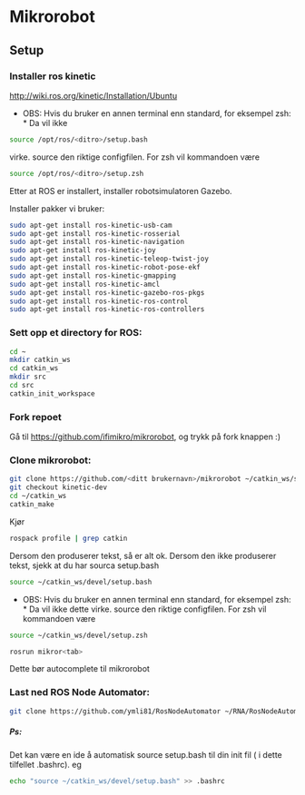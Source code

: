 # Mikrorobot

## Setup

### Installer ros kinetic

http://wiki.ros.org/kinetic/Installation/Ubuntu
* OBS: Hvis du bruker en annen terminal enn standard, for eksempel zsh: *
Da vil ikke
```bash
source /opt/ros/<ditro>/setup.bash
```
virke. source den riktige configfilen. For zsh vil kommandoen være
```bash
source /opt/ros/<ditro>/setup.zsh
```

Etter at ROS er installert, installer robotsimulatoren Gazebo.

Installer pakker vi bruker:
```bash
sudo apt-get install ros-kinetic-usb-cam
sudo apt-get install ros-kinetic-rosserial
sudo apt-get install ros-kinetic-navigation
sudo apt-get install ros-kinetic-joy
sudo apt-get install ros-kinetic-teleop-twist-joy
sudo apt-get install ros-kinetic-robot-pose-ekf
sudo apt-get install ros-kinetic-gmapping
sudo apt-get install ros-kinetic-amcl
sudo apt-get install ros-kinetic-gazebo-ros-pkgs
sudo apt-get install ros-kinetic-ros-control
sudo apt-get install ros-kinetic-ros-controllers
```

### Sett opp et directory for ROS:

```bash
cd ~
mkdir catkin_ws
cd catkin_ws
mkdir src
cd src
catkin_init_workspace

```

### Fork repoet
Gå til https://github.com/ifimikro/mikrorobot, og trykk på fork knappen :)

### Clone mikrorobot:
```bash
git clone https://github.com/<ditt brukernavn>/mikrorobot ~/catkin_ws/src/mikrorobot
git checkout kinetic-dev
cd ~/catkin_ws
catkin_make
```
Kjør 
```bash
rospack profile | grep catkin 
``` 
Dersom den produserer tekst, så er alt ok.
Dersom den ikke produserer tekst, sjekk at du har sourca setup.bash
``` bash
source ~/catkin_ws/devel/setup.bash
```
* OBS: Hvis du bruker en annen terminal enn standard, for eksempel zsh: *
Da vil ikke dette virke.
source den riktige configfilen. For zsh vil kommandoen være
```bash
source ~/catkin_ws/devel/setup.zsh
```

```bash
rosrun mikror<tab>
```
Dette bør autocomplete til mikrorobot

### Last ned ROS Node Automator:
```bash
git clone https://github.com/ymli81/RosNodeAutomator ~/RNA/RosNodeAutomator
```

##### Ps:
Det kan være en ide å automatisk source setup.bash til din init fil ( i dette tilfellet .bashrc). eg
```bash
echo "source ~/catkin_ws/devel/setup.bash" >> .bashrc
```

